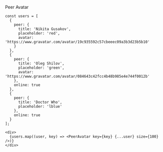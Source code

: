 Peer Avatar

    const users = [
      {
        peer: {
          title: 'Nikita Gusakov',
          placeholder: 'red',
          avatar: 'https://www.gravatar.com/avatar/19c935592c57cbeeec09a3b3d23b5b10'
        }
      },
      {
        peer: {
          title: 'Oleg Shilov',
          placeholder: 'green',
          avatar: 'https://www.gravatar.com/avatar/084643c42fcc4b48b985e4e744f0012b'
        },
        online: true
      },
      {
        peer: {
          title: 'Doctor Who',
          placeholder: 'lblue'
        },
        online: true
      }
    ];

    <div>
      {users.map((user, key) => <PeerAvatar key={key} {...user} size={100} />)}
    </div>
